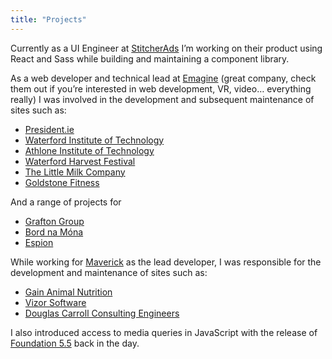 ```yaml
---
title: "Projects"
---
```


Cur­rent­ly as a UI Engi­neer at <a href="http://stitcherads.com/" target="_blank" rel="noopener noreferrer">Stitcher­Ads</a> I’m work­ing on their prod­uct using React and Sass while build­ing and main­tain­ing a com­po­nent library.

As a web devel­op­er and tech­ni­cal lead at <a href="https://emagine.ie" target="_blank" rel="noopener noreferrer">Emag­ine</a> (great com­pa­ny, check them out if you’re inter­est­ed in web devel­op­ment, VR, video… every­thing real­ly) I was involved in the devel­op­ment and sub­se­quent main­te­nance of sites such as:

 - <a href="http://www.president.ie/en" target="_blank" rel="noopener noreferrer">Pres​i​dent​.ie</a>
 - <a href="https://www.wit.ie" target="_blank" rel="noopener noreferrer">Water­ford Insti­tute of Tech­nol­o­gy</a>
 - <a href="https://www.ait.ie" target="_blank" rel="noopener noreferrer">Athlone Insti­tute of Tech­nol­o­gy</a>
 - <a href="http://www.waterfordharvestfestival.ie/" target="_blank" rel="noopener noreferrer">Water­ford Har­vest Fes­ti­val</a>
 - <a href="https://www.thelittlemilkcompany.ie/" target="_blank" rel="noopener noreferrer">The Little Milk Company</a>
 - <a href="https://www.goldstonefitness.ie/" target="_blank" rel="noopener noreferrer">Goldstone Fitness</a>
 
And a range of projects for 

- <a href="http://www.graftonplc.com/" target="_blank" rel="noopener noreferrer">Grafton Group</a>
- <a href="http://www.bordnamona.ie/" target="_blank" rel="noopener noreferrer">Bord na Móna</a>
- <a href="https://www.bsigroup.com/en-IE/our-services/Cybersecurity-Information-Resilience/About/Espion/" target="_blank" rel="noopener noreferrer">Espi­on</a>
    
<p>While work­ing for <a href="http://maverick-intl.com/" target="_blank" rel="noopener noreferrer">Mav­er­ick</a> as the lead devel­op­er, I was respon­si­ble for the devel­op­ment and main­te­nance of sites such as:

- <a href="http://www.gainanimalnutrition.com/" target="_blank" rel="noopener noreferrer">Gain Ani­mal Nutri­tion</a>
- <a href="https://vizorsoftware.com/" target="_blank" rel="noopener noreferrer">Vizor Soft­ware</a>
- <a href="http://www.dceng.ie/" target="_blank" rel="noopener noreferrer">Dou­glas Car­roll Con­sult­ing Engi­neers</a>

I also intro­duced access to media queries in JavaScript with the release of <a href="/foundation-5-5">Foun­da­tion 5.5</a> back in the day.